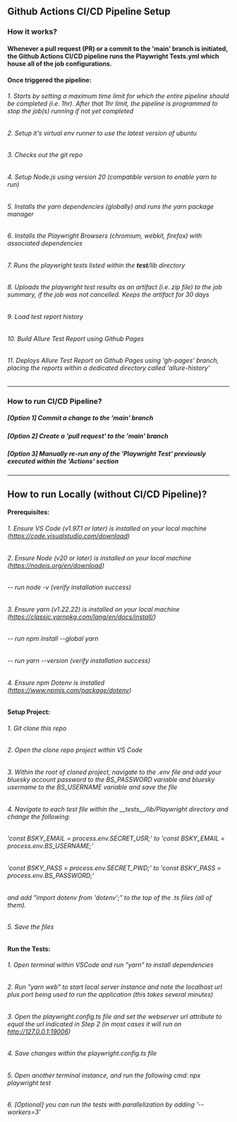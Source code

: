 ## Github Actions CI/CD Pipeline Setup

### How it works?
#### Whenever a pull request (PR) or a commit to the 'main' branch is initiated, the Github Actions CI/CD pipeline runs the Playwright Tests.yml which house all of the job configurations.
#### Once triggered the pipeline:
###### 1. Starts by setting a maximum time limit for which the entire pipeline should be completed (i.e. 1hr). After that 1hr limit, the pipeline is programmed to stop the job(s) running if not yet completed
###### 2. Setup it's virtual env runner to use the latest version of ubuntu
###### 3. Checks out the git repo
###### 4. Setup Node.js using version 20 (compatible version to enable yarn to run)
###### 5. Installs the yarn dependencies (globally) and runs the yarn package manager
###### 6. Installs the Playwright Browsers (chromium, webkit, firefox) with associated dependencies
###### 7. Runs the playwright tests listed within the __test__/lib directory
###### 8. Uploads the playwright test results as an artifact (i.e. zip file) to the job summary, if the job was not cancelled. Keeps the artifact for 30 days
###### 9. Load test report history
###### 10. Build Allure Test Report using Github Pages
###### 11. Deploys Allure Test Report on Github Pages using 'gh-pages' branch, placing the reports within a dedicated directory called 'allure-history'

***

### How to run CI/CD Pipeline?
##### [Option 1] Commit a change to the 'main' branch 
##### [Option 2] Create a 'pull request' to the 'main' branch
##### [Option 3] Manually re-run any of the 'Playwright Test' previously executed within the 'Actions' section

***

## How to run Locally (without CI/CD Pipeline)?
#### Prerequisites:
###### 1. Ensure VS Code (v1.97.1 or later) is installed on your local machine (https://code.visualstudio.com/download)
###### 2. Ensure Node (v20 or later) is installed on your local machine (https://nodejs.org/en/download)
###### -- run node -v (verify installation success)
###### 3. Ensure yarn (v1.22.22) is installed on your local machine (https://classic.yarnpkg.com/lang/en/docs/install/)
###### -- run npm install --global yarn
###### -- run yarn --version (verify installation success)
###### 4. Ensure npm Dotenv is installed (https://www.npmjs.com/package/dotenv)

#### Setup Project:
###### 1. Git clone this repo
###### 2. Open the clone repo project within VS Code
###### 3. Within the root of cloned project, navigate to the .env file and add your bluesky account password to the BS_PASSWORD variable and bluesky username to the BS_USERNAME variable and save the file

###### 4. Navigate to each test file within the \_\_tests\_\_/lib/Playwright directory and change the following: 
###### 'const BSKY_EMAIL = process.env.SECRET_USR;' to 'const BSKY_EMAIL = process.env.BS_USERNAME;'
###### 'const BSKY_PASS = process.env.SECRET_PWD;' to 'const BSKY_PASS = process.env.BS_PASSWORD;'

###### and add "import dotenv from 'dotenv';" to the top of the .ts files (all of them).

###### 5. Save the files

#### Run the Tests:
###### 1. Open terminal within VSCode and run "yarn" to install dependencies
###### 2. Run "yarn web" to start local server instance and note the localhost url plus port being used to run the application (this takes several minutes)
###### 3. Open the playwright.config.ts file and set the webserver url attribute to equal the url indicated in Step 2 (in most cases it will run on http://127.0.0.1:19006)
###### 4. Save changes within the playwright.config.ts file
###### 5. Open another terminal instance, and run the following cmd: npx playwright test
###### 6. [Optional] you can run the tests with parallelization by adding '--workers=3' 
